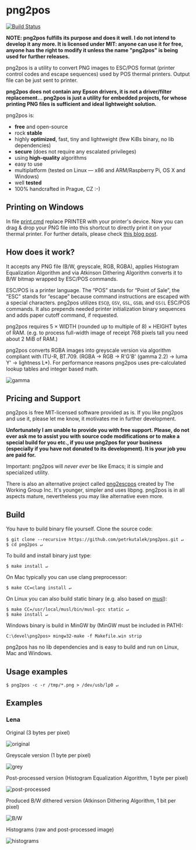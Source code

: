 # png2pos
[![Build Status](https://travis-ci.org/petrkutalek/png2pos.svg?branch=master)](https://travis-ci.org/petrkutalek/png2pos)

**NOTE: png2pos fulfills its purpose and does it well. I do not intend to develop it any more. It is licensed under MIT: anyone can use it for free, anyone has the right to modify it unless the name "png2pos" is being used for further releases.**

png2pos is a utility to convert PNG images to ESC/POS format (printer control codes and escape sequences) used by POS thermal printers. Output file can be just sent to printer.

**png2pos does not contain any Epson drivers, it is not a driver/filter replacement… png2pos is just a utility for embedded projects, for whose printing PNG files is sufficient and ideal lightweight solution.**

png2pos is:

* **free** and open-source
* rock **stable**
* highly **optimized**, fast, tiny and lightweight (few KiBs binary, no lib dependencies)
* **secure** (does not require any escalated privileges)
* using **high-quality** algorithms
* easy to use
* multiplatform (tested on Linux — x86 and ARM/Raspberry Pi, OS X and Windows)
* well **tested**
* 100% handcrafted in Prague, CZ :-)

## Printing on Windows

In file [print.cmd](./print.cmd) replace PRINTER with your printer's device. Now you can drag & drop your PNG file into this shortcut to directly print it on your thermal printer.
For further details, please check [this blog post](http://mike.bitrevision.com/blog/2015-04-getting-a-usb-receipt-printer-working-on-windows).

## How does it work?

It accepts any PNG file (B/W, greyscale, RGB, RGBA), applies Histogram Equalization Algorithm and via Atkinson Dithering Algorithm converts it to B/W bitmap wrapped by ESC/POS commands.

ESC/POS is a printer language. The “POS” stands for “Point of Sale”, the “ESC” stands for “escape” because command instructions are escaped with a special characters. png2pos utilizes ```ESC@```, ```GSV```, ```GSL```, ```GS8L``` and ```GS(L``` ESC/POS commands. It also prepends needed printer initialization binary sequences and adds paper cutoff command, if requested.

png2pos requires 5 × WIDTH (rounded up to multiple of 8) × HEIGHT bytes of RAM. (e.g. to process full-width image of receipt 768 pixels tall you need about 2 MiB of RAM.)

png2pos converts RGBA images into greyscale version via algorithm compliant with ITU-R, BT.709. (RGBA → RGB → R'G'B' (gamma 2.2) → luma Y' → lightness L*). For performance reasons png2pos uses pre-calculated lookup tables and integer based math.

![gamma](docs/gamma.png)

## Pricing and Support

png2pos is free MIT-licensed software provided as is. If you like png2pos and use it, please let me know, it motivates me in further development.

**Unfortunately I am unable to provide you with free support. Please, do not ever ask me to assist you with source code modifications or to make a special build for you etc., if you use png2pos for your business (especially if you have not donated to its development). It is your job you are paid for.**

Important: png2pos will *never ever* be like Emacs; it is simple and specialized utility.

There is also an alternative project called [png2escpos](https://github.com/twg/png2escpos) created by The Working Group Inc. It's younger, simpler and uses libpng. png2pos is in all aspects mature, nevertheless you may like alternative even more.

## Build

You have to build binary file yourself. Clone the source code:

    $ git clone --recursive https://github.com/petrkutalek/png2pos.git ↵
    $ cd png2pos ↵

To build and install binary just type:

    $ make install ↵

On Mac typically you can use clang preprocessor:

    $ make CC=clang install ↵

On Linux you can also build static binary (e.g. also based on [musl](http://www.musl-libc.org/intro.html)):

    $ make CC=/usr/local/musl/bin/musl-gcc static ↵
    $ make install ↵

Windows binary is build in MinGW by (MinGW must be included in PATH):

    C:\devel\png2pos> mingw32-make -f Makefile.win strip

png2pos has no lib dependencies and is easy to build and run on Linux, Mac and Windows.

## Usage examples

    $ png2pos -c -r /tmp/*.png > /dev/usb/lp0 ↵

## Examples

### Lena
Original (3 bytes per pixel)

![original](docs/lena_png2pos_0_original.png)

Greyscale version (1 byte per pixel)

![grey](docs/lena_png2pos_1_grey.png)

Post-processed version (Histogram Equalization Algorithm, 1 byte per pixel)

![post-processed](docs/lena_png2pos_2_pp.png)

Produced B/W dithered version (Atkinson Dithering Algorithm, 1 bit per pixel)

![B/W](docs/lena_png2pos_3_bw.png)

Histograms (raw and post-processed image)

![histograms](docs/lena_png2pos_histogram.png)
